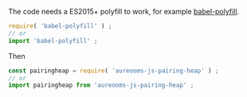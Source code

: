 The code needs a ES2015+ polyfill to work, for example
[babel-polyfill](https://babeljs.io/docs/usage/polyfill).
```js
require( 'babel-polyfill' ) ;
// or
import 'babel-polyfill' ;
```

Then
```js
const pairingheap = require( 'aureooms-js-pairing-heap' ) ;
// or
import pairingheap from 'aureooms-js-pairing-heap' ;
```
